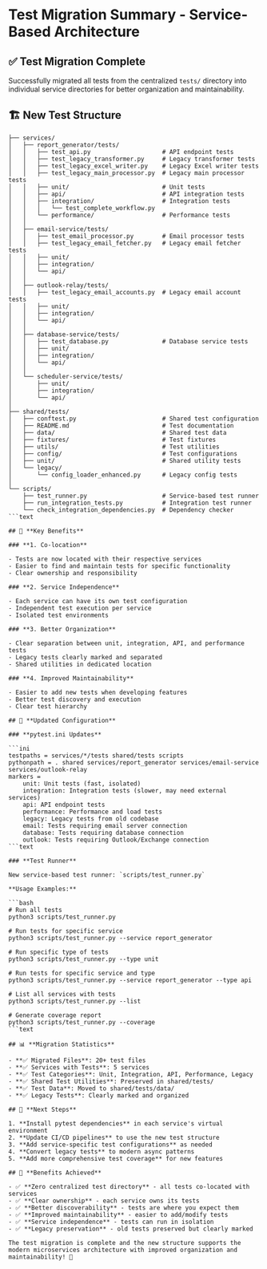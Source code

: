 # Test Migration Summary - Service-Based Architecture

## ✅ **Test Migration Complete**

Successfully migrated all tests from the centralized `tests/` directory into individual service directories for better organization and maintainability.

## 🏗️ **New Test Structure**

```text
├── services/
│   ├── report_generator/tests/
│   │   ├── test_api.py                    # API endpoint tests
│   │   ├── test_legacy_transformer.py     # Legacy transformer tests
│   │   ├── test_legacy_excel_writer.py    # Legacy Excel writer tests
│   │   ├── test_legacy_main_processor.py  # Legacy main processor tests
│   │   ├── unit/                          # Unit tests
│   │   ├── api/                           # API integration tests
│   │   ├── integration/                   # Integration tests
│   │   │   └── test_complete_workflow.py
│   │   └── performance/                   # Performance tests
│   │
│   ├── email-service/tests/
│   │   ├── test_email_processor.py        # Email processor tests
│   │   ├── test_legacy_email_fetcher.py   # Legacy email fetcher tests
│   │   ├── unit/
│   │   ├── integration/
│   │   └── api/
│   │
│   ├── outlook-relay/tests/
│   │   ├── test_legacy_email_accounts.py  # Legacy email account tests
│   │   ├── unit/
│   │   ├── integration/
│   │   └── api/
│   │
│   ├── database-service/tests/
│   │   ├── test_database.py               # Database service tests
│   │   ├── unit/
│   │   ├── integration/
│   │   └── api/
│   │
│   └── scheduler-service/tests/
│       ├── unit/
│       ├── integration/
│       └── api/
│
├── shared/tests/
│   ├── conftest.py                        # Shared test configuration
│   ├── README.md                          # Test documentation
│   ├── data/                              # Shared test data
│   ├── fixtures/                          # Test fixtures
│   ├── utils/                             # Test utilities
│   ├── config/                            # Test configurations
│   ├── unit/                              # Shared utility tests
│   └── legacy/
│       └── config_loader_enhanced.py      # Legacy config tests
│
└── scripts/
    ├── test_runner.py                     # Service-based test runner
    ├── run_integration_tests.py           # Integration test runner
    └── check_integration_dependencies.py  # Dependency checker
```text

## 🎯 **Key Benefits**

### **1. Co-location**

- Tests are now located with their respective services
- Easier to find and maintain tests for specific functionality
- Clear ownership and responsibility

### **2. Service Independence**

- Each service can have its own test configuration
- Independent test execution per service
- Isolated test environments

### **3. Better Organization**

- Clear separation between unit, integration, API, and performance tests
- Legacy tests clearly marked and separated
- Shared utilities in dedicated location

### **4. Improved Maintainability**

- Easier to add new tests when developing features
- Better test discovery and execution
- Clear test hierarchy

## 🔧 **Updated Configuration**

### **pytest.ini Updates**

```ini
testpaths = services/*/tests shared/tests scripts
pythonpath = . shared services/report_generator services/email-service services/outlook-relay
markers =
    unit: Unit tests (fast, isolated)
    integration: Integration tests (slower, may need external services)
    api: API endpoint tests
    performance: Performance and load tests
    legacy: Legacy tests from old codebase
    email: Tests requiring email server connection
    database: Tests requiring database connection
    outlook: Tests requiring Outlook/Exchange connection
```text

### **Test Runner**

New service-based test runner: `scripts/test_runner.py`

**Usage Examples:**

```bash
# Run all tests
python3 scripts/test_runner.py

# Run tests for specific service
python3 scripts/test_runner.py --service report_generator

# Run specific type of tests
python3 scripts/test_runner.py --type unit

# Run tests for specific service and type
python3 scripts/test_runner.py --service report_generator --type api

# List all services with tests
python3 scripts/test_runner.py --list

# Generate coverage report
python3 scripts/test_runner.py --coverage
```text

## 📊 **Migration Statistics**

- **✅ Migrated Files**: 20+ test files
- **✅ Services with Tests**: 5 services
- **✅ Test Categories**: Unit, Integration, API, Performance, Legacy
- **✅ Shared Test Utilities**: Preserved in shared/tests/
- **✅ Test Data**: Moved to shared/tests/data/
- **✅ Legacy Tests**: Clearly marked and organized

## 🚀 **Next Steps**

1. **Install pytest dependencies** in each service's virtual environment
2. **Update CI/CD pipelines** to use the new test structure
3. **Add service-specific test configurations** as needed
4. **Convert legacy tests** to modern async patterns
5. **Add more comprehensive test coverage** for new features

## 🎯 **Benefits Achieved**

- ✅ **Zero centralized test directory** - all tests co-located with services
- ✅ **Clear ownership** - each service owns its tests
- ✅ **Better discoverability** - tests are where you expect them
- ✅ **Improved maintainability** - easier to add/modify tests
- ✅ **Service independence** - tests can run in isolation
- ✅ **Legacy preservation** - old tests preserved but clearly marked

The test migration is complete and the new structure supports the modern microservices architecture with improved organization and maintainability! 🎉
